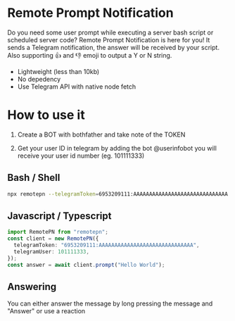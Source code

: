 # Remote Prompt Notification

Do you need some user prompt while executing a server bash script or scheduled server code?
Remote Prompt Notification is here for you! It sends a Telegram notification, the answer will be received by your script.
Also supporting 👍 and 👎 emoji to output a Y or N string.

- Lightweight (less than 10kb)
- No depedency
- Use Telegram API with native node fetch

# How to use it

1. Create a BOT with bothfather and take note of the TOKEN

2. Get your user ID in telegram by adding the bot @userinfobot you will receive your user id number (eg. 101111333)

## Bash / Shell

```bash
npx remotepn --telegramToken=6953209111:AAAAAAAAAAAAAAAAAAAAAAAAAAAAAA --telegramUser=101111333 --message="How are you?"
```

## Javascript / Typescript

```typescript
import RemotePN from "remotepn";
const client = new RemotePN({
  telegramToken: "6953209111:AAAAAAAAAAAAAAAAAAAAAAAAAAAAAA",
  telegramUser: 101111333,
});
const answer = await client.prompt("Hello World");
```

## Answering

You can either answer the message by long pressing the message and "Answer" or use a reaction

